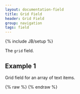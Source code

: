 ```yaml
---
layout: documentation-field
title: Grid Field
header: Grid Field
group: navigation
tags: field
---
```

{% include JB/setup %}

The ```grid``` field.

<!-- INCLUDE_API_DOCS: grid -->


## Example 1
Grid field for an array of text items.
<div id="field1"> </div>
{% raw %}
<script type="text/javascript" id="field1-script">
$("#field1").alpaca({
    "data": [{
        "sku": "sku1",
        "name": "name1",
        "price": "price1",
        "quantity": "quantity1",
        "total": "total1"
    }, {
        "sku": "sku2",
        "name": "name2",
        "price": "price2",
        "quantity": "quantity2",
        "total": "total2"
    }, {
        "sku": "sku3",
        "name": "name3",
        "price": "price3",
        "quantity": "quantity3",
        "total": "total3"
    }],
    "schema": {
        "type": "array",
        "items": {
            "type": "object",
            "properties": {
                "sku": {
                    "type": "string"
                },
                "name": {
                    "type": "string"
                },
                "price": {
                    "type": "number"
                },
                "quantity": {
                    "type": "number"
                },
                "total": {
                    "type": "number"
                }
            }
        }
    },
    "options": {
        "type": "grid",
        "fields": {
            "sky": {
                "label": "SKU"
            },
            "name": {
                "label": "Name"
            },
            "price": {
                "label": "Price"
            },
            "quantity": {
                "label": "Quantity"
            },
            "total": {
                "label": "Total"
            }
        },
        "grid": {
            "rowHeaders": true,
            "colHeaders": true
        }
    }
});
</script>
{% endraw %}


